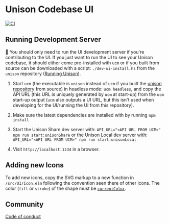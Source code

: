 Unison Codebase UI
==================

[![CI](https://github.com/unisonweb/codebase-ui/actions/workflows/ci.yml/badge.svg)](https://github.com/unisonweb/codebase-ui/actions/workflows/ci.yml)

Running Development Server
--------------------------

🔔 You should only need to run the UI development server if you're contributing to the UI. If you just want to run the UI to see your Unison codebase, it should either come pre-installed with `ucm` or if you built from source can be downloaded with a script: `./dev-ui-install.hs` from the `unison` repository ([Running Unison](https://github.com/unisonweb/unison/blob/trunk/development.markdown#running-unison)).

1. Start `ucm` (the executable is `unison` instead of `ucm` if you built the [unison repository](https://github.com/unisonweb/unison) from source) in headless mode: `ucm headless`, and copy the API URL (this URL
   is uniquely generated by `ucm` at start-up) from the `ucm` start-up output
   (`ucm` also outputs a UI URL, but this isn't used when developing for the
   UI/running the UI from this repository).

2. Make sure the latest dependencies are installed with by running `npm install`

3. Start the Unison Share dev server with: `API_URL="<API URL FROM UCM>" npm run start:unisonShare` or the Unison Local dev server with: `API_URL="<API URL FROM UCM>" npm run start:unisonLocal`

4. Visit `http://localhost:1234` in a browser.

Adding new Icons
----------------

To add new icons, copy the SVG markup to a new function in `/src/UI/Icon.elm`
following the convention seen there of other icons. The color (`fill` or
`stroke`) of the shape must be
[`currentColor`](https://developer.mozilla.org/en-US/docs/Web/SVG/Attribute/color).

Community
--------
[Code of conduct](https://www.unisonweb.org/code-of-conduct/)
